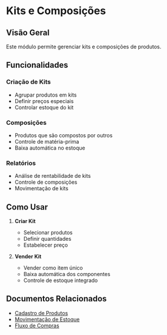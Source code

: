 # Kits e Composições

## Visão Geral

Este módulo permite gerenciar kits e composições de produtos.

## Funcionalidades

### Criação de Kits
- Agrupar produtos em kits
- Definir preços especiais
- Controlar estoque do kit

### Composições
- Produtos que são compostos por outros
- Controle de matéria-prima
- Baixa automática no estoque

### Relatórios
- Análise de rentabilidade de kits
- Controle de composições
- Movimentação de kits

## Como Usar

1. **Criar Kit**
   - Selecionar produtos
   - Definir quantidades
   - Estabelecer preço

2. **Vender Kit**
   - Vender como item único
   - Baixa automática dos componentes
   - Controle de estoque integrado

## Documentos Relacionados

- [Cadastro de Produtos](../cadastros/cadastro-de-produtos.md)
- [Movimentação de Estoque](movimentacao-estoque.md)
- [Fluxo de Compras](../../fluxos/fluxo-compras.md)

